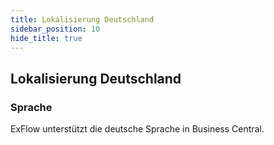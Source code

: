 ```yaml
---
title: Lokalisierung Deutschland
sidebar_position: 10
hide_title: true
---
```

## Lokalisierung Deutschland

### Sprache

ExFlow unterstützt die deutsche Sprache in Business Central.


